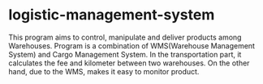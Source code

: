 <h1 class="code-line" data-line-start=0 data-line-end=1 ><a id="bmi_app_0"></a>logistic-management-system</h1>
This program aims to control, manipulate and deliver products among Warehouses. Program is a combination of WMS(Warehouse Management System) and Cargo Management System. In the transportation part, it calculates the fee and kilometer between two warehouses. On the other hand, due to the WMS, makes it easy to monitor product. 


